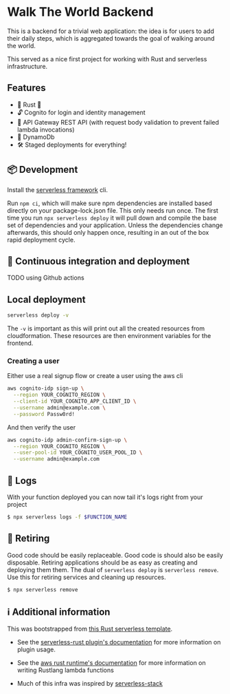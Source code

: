 # Walk The World Backend

This is a backend for a trivial web application: the idea is for users to add their daily steps, which is aggregated towards the goal of walking around the world.

This served as a nice first project for working with Rust and serverless infrastructure.

## Features

- 🦀 Rust 🙏
- 🔓 Cognito for login and identity management
- 🚀 API Gateway REST API (with request body validation to prevent failed lambda invocations)
- 🧨 DynamoDb
- 🛠 Staged deployments for everything!

## 📦 Development

Install the [serverless framework](https://serverless.com/framework/) cli.

Run `npm ci`, which will make sure npm dependencies are installed based directly on your package-lock.json file. This only needs run once.
The first time you run `npx serverless deploy` it will pull down and compile the base set
of dependencies and your application. Unless the dependencies change afterwards,
this should only happen once, resulting in an out of the box rapid deployment
cycle.

## 🛵 Continuous integration and deployment

TODO using Github actions

## Local deployment

```bash
serverless deploy -v
```

The `-v` is important as this will print out all the created resources from cloudformation. These resources are then environment variables for the frontend.

### Creating a user

Either use a real signup flow or create a user using the aws cli

```bash
aws cognito-idp sign-up \
  --region YOUR_COGNITO_REGION \
  --client-id YOUR_COGNITO_APP_CLIENT_ID \
  --username admin@example.com \
  --password Passw0rd!
```

And then verify the user

```bash
aws cognito-idp admin-confirm-sign-up \
  --region YOUR_COGNITO_REGION \
  --user-pool-id YOUR_COGNITO_USER_POOL_ID \
  --username admin@example.com
```

## 🔬 Logs

With your function deployed you can now tail it's logs right from your project

```sh
$ npx serverless logs -f $FUNCTION_NAME
```

## 👴 Retiring

Good code should be easily replaceable. Good code is should also be easily disposable. Retiring applications should be as easy as creating and deploying them them. The dual of `serverless deploy` is `serverless remove`. Use this for retiring services and cleaning up resources.

```bash
$ npx serverless remove
```

## ℹ️ Additional information

This was bootstrapped from [this Rust serverless template](https://github.com/softprops/serverless-aws-rust-multi).

- See the [serverless-rust plugin's documentation](https://github.com/softprops/serverless-rust) for more information on plugin usage.

- See the [aws rust runtime's documentation](https://github.com/awslabs/aws-lambda-rust-runtime) for more information on writing Rustlang lambda functions
- Much of this infra was inspired by [serverless-stack](https://serverless-stack.com)
